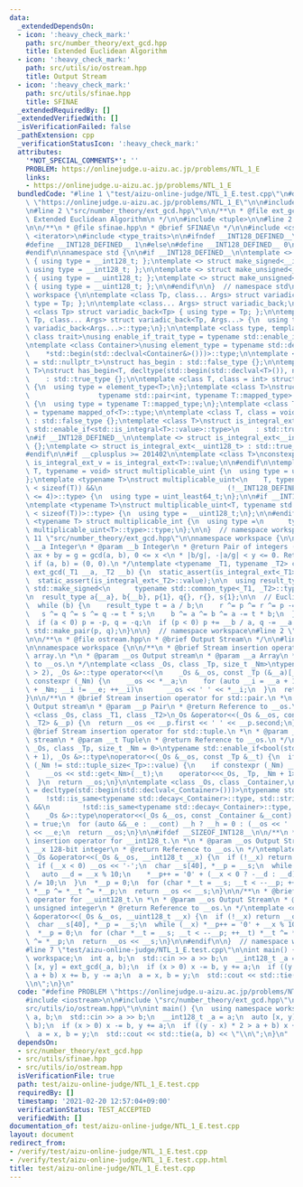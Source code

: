 ```yaml
---
data:
  _extendedDependsOn:
  - icon: ':heavy_check_mark:'
    path: src/number_theory/ext_gcd.hpp
    title: Extended Euclidean Algorithm
  - icon: ':heavy_check_mark:'
    path: src/utils/io/ostream.hpp
    title: Output Stream
  - icon: ':heavy_check_mark:'
    path: src/utils/sfinae.hpp
    title: SFINAE
  _extendedRequiredBy: []
  _extendedVerifiedWith: []
  _isVerificationFailed: false
  _pathExtension: cpp
  _verificationStatusIcon: ':heavy_check_mark:'
  attributes:
    '*NOT_SPECIAL_COMMENTS*': ''
    PROBLEM: https://onlinejudge.u-aizu.ac.jp/problems/NTL_1_E
    links:
    - https://onlinejudge.u-aizu.ac.jp/problems/NTL_1_E
  bundledCode: "#line 1 \"test/aizu-online-judge/NTL_1_E.test.cpp\"\n#define PROBLEM\
    \ \"https://onlinejudge.u-aizu.ac.jp/problems/NTL_1_E\"\n\n#include <iostream>\n\
    \n#line 2 \"src/number_theory/ext_gcd.hpp\"\n\n/**\n * @file ext_gcd.hpp\n * @brief\
    \ Extended Euclidean Algorithm\n */\n\n#include <tuple>\n\n#line 2 \"src/utils/sfinae.hpp\"\
    \n\n/**\n * @file sfinae.hpp\n * @brief SFINAE\n */\n\n#include <cstdint>\n#include\
    \ <iterator>\n#include <type_traits>\n\n#ifndef __INT128_DEFINED__\n\n#ifdef __SIZEOF_INT128__\n\
    #define __INT128_DEFINED__ 1\n#else\n#define __INT128_DEFINED__ 0\n#endif\n\n\
    #endif\n\nnamespace std {\n\n#if __INT128_DEFINED__\n\ntemplate <> struct make_signed<__uint128_t>\
    \ { using type = __int128_t; };\ntemplate <> struct make_signed<__int128_t> {\
    \ using type = __int128_t; };\n\ntemplate <> struct make_unsigned<__uint128_t>\
    \ { using type = __uint128_t; };\ntemplate <> struct make_unsigned<__int128_t>\
    \ { using type = __uint128_t; };\n\n#endif\n\n}  // namespace std\n\nnamespace\
    \ workspace {\n\ntemplate <class Tp, class... Args> struct variadic_front { using\
    \ type = Tp; };\n\ntemplate <class... Args> struct variadic_back;\n\ntemplate\
    \ <class Tp> struct variadic_back<Tp> { using type = Tp; };\n\ntemplate <class\
    \ Tp, class... Args> struct variadic_back<Tp, Args...> {\n  using type = typename\
    \ variadic_back<Args...>::type;\n};\n\ntemplate <class type, template <class>\
    \ class trait>\nusing enable_if_trait_type = typename std::enable_if<trait<type>::value>::type;\n\
    \ntemplate <class Container>\nusing element_type = typename std::decay<decltype(\n\
    \    *std::begin(std::declval<Container&>()))>::type;\n\ntemplate <class T, class\
    \ = std::nullptr_t>\nstruct has_begin : std::false_type {};\n\ntemplate <class\
    \ T>\nstruct has_begin<T, decltype(std::begin(std::declval<T>()), nullptr)>\n\
    \    : std::true_type {};\n\ntemplate <class T, class = int> struct mapped_of\
    \ {\n  using type = element_type<T>;\n};\ntemplate <class T>\nstruct mapped_of<T,\n\
    \                 typename std::pair<int, typename T::mapped_type>::first_type>\
    \ {\n  using type = typename T::mapped_type;\n};\ntemplate <class T> using mapped_type\
    \ = typename mapped_of<T>::type;\n\ntemplate <class T, class = void> struct is_integral_ext\
    \ : std::false_type {};\ntemplate <class T>\nstruct is_integral_ext<\n    T, typename\
    \ std::enable_if<std::is_integral<T>::value>::type>\n    : std::true_type {};\n\
    \n#if __INT128_DEFINED__\n\ntemplate <> struct is_integral_ext<__int128_t> : std::true_type\
    \ {};\ntemplate <> struct is_integral_ext<__uint128_t> : std::true_type {};\n\n\
    #endif\n\n#if __cplusplus >= 201402\n\ntemplate <class T>\nconstexpr static bool\
    \ is_integral_ext_v = is_integral_ext<T>::value;\n\n#endif\n\ntemplate <typename\
    \ T, typename = void> struct multiplicable_uint {\n  using type = uint_least32_t;\n\
    };\ntemplate <typename T>\nstruct multiplicable_uint<\n    T, typename std::enable_if<(2\
    \ < sizeof(T)) &&\n                               (!__INT128_DEFINED__ || sizeof(T)\
    \ <= 4)>::type> {\n  using type = uint_least64_t;\n};\n\n#if __INT128_DEFINED__\n\
    \ntemplate <typename T>\nstruct multiplicable_uint<T, typename std::enable_if<(4\
    \ < sizeof(T))>::type> {\n  using type = __uint128_t;\n};\n\n#endif\n\ntemplate\
    \ <typename T> struct multiplicable_int {\n  using type =\n      typename std::make_signed<typename\
    \ multiplicable_uint<T>::type>::type;\n};\n\n}  // namespace workspace\n#line\
    \ 11 \"src/number_theory/ext_gcd.hpp\"\n\nnamespace workspace {\n\n/**\n * @param\
    \ __a Integer\n * @param __b Integer\n * @return Pair of integers (x, y) s.t.\
    \ ax + by = g = gcd(a, b), 0 <= x <\n * |b/g|, -|a/g| < y <= 0. Return (0, 0)\
    \ if (a, b) = (0, 0).\n */\ntemplate <typename _T1, typename _T2> constexpr auto\
    \ ext_gcd(_T1 __a, _T2 __b) {\n  static_assert(is_integral_ext<_T1>::value);\n\
    \  static_assert(is_integral_ext<_T2>::value);\n\n  using result_type = typename\
    \ std::make_signed<\n      typename std::common_type<_T1, _T2>::type>::type;\n\
    \n  result_type a{__a}, b{__b}, p{1}, q{}, r{}, s{1};\n\n  // Euclidean algorithm\n\
    \  while (b) {\n    result_type t = a / b;\n    r ^= p ^= r ^= p -= t * r;\n \
    \   s ^= q ^= s ^= q -= t * s;\n    b ^= a ^= b ^= a -= t * b;\n  }\n\n  // Normalize\n\
    \  if (a < 0) p = -p, q = -q;\n  if (p < 0) p += __b / a, q -= __a / a;\n\n  return\
    \ std::make_pair(p, q);\n}\n\n}  // namespace workspace\n#line 2 \"src/utils/io/ostream.hpp\"\
    \n\n/**\n * @file ostream.hpp\n * @brief Output Stream\n */\n\n#line 9 \"src/utils/io/ostream.hpp\"\
    \n\nnamespace workspace {\n\n/**\n * @brief Stream insertion operator for C-style\
    \ array.\n *\n * @param __os Output stream\n * @param __a Array\n * @return Reference\
    \ to __os.\n */\ntemplate <class _Os, class _Tp, size_t _Nm>\ntypename std::enable_if<bool(sizeof(_Tp)\
    \ > 2), _Os &>::type operator<<(\n    _Os &__os, const _Tp (&__a)[_Nm]) {\n  if\
    \ constexpr (_Nm) {\n    __os << *__a;\n    for (auto __i = __a + 1, __e = __a\
    \ + _Nm; __i != __e; ++__i)\n      __os << ' ' << *__i;\n  }\n  return __os;\n\
    }\n\n/**\n * @brief Stream insertion operator for std::pair.\n *\n * @param __os\
    \ Output stream\n * @param __p Pair\n * @return Reference to __os.\n */\ntemplate\
    \ <class _Os, class _T1, class _T2>\n_Os &operator<<(_Os &__os, const std::pair<_T1,\
    \ _T2> &__p) {\n  return __os << __p.first << ' ' << __p.second;\n}\n\n/**\n *\
    \ @brief Stream insertion operator for std::tuple.\n *\n * @param __os Output\
    \ stream\n * @param __t Tuple\n * @return Reference to __os.\n */\ntemplate <class\
    \ _Os, class _Tp, size_t _Nm = 0>\ntypename std::enable_if<bool(std::tuple_size<_Tp>::value\
    \ + 1), _Os &>::type\noperator<<(_Os &__os, const _Tp &__t) {\n  if constexpr\
    \ (_Nm != std::tuple_size<_Tp>::value) {\n    if constexpr (_Nm) __os << ' ';\n\
    \    __os << std::get<_Nm>(__t);\n    operator<<<_Os, _Tp, _Nm + 1>(__os, __t);\n\
    \  }\n  return __os;\n}\n\ntemplate <class _Os, class _Container,\n          typename\
    \ = decltype(std::begin(std::declval<_Container>()))>\ntypename std::enable_if<\n\
    \    !std::is_same<typename std::decay<_Container>::type, std::string>::value\
    \ &&\n        !std::is_same<typename std::decay<_Container>::type, char *>::value,\n\
    \    _Os &>::type\noperator<<(_Os &__os, const _Container &__cont) {\n  bool __h\
    \ = true;\n  for (auto &&__e : __cont) __h ? __h = 0 : (__os << ' ', 0), __os\
    \ << __e;\n  return __os;\n}\n\n#ifdef __SIZEOF_INT128__\n\n/**\n * @brief Stream\
    \ insertion operator for __int128_t.\n *\n * @param __os Output Stream\n * @param\
    \ __x 128-bit integer\n * @return Reference to __os.\n */\ntemplate <class _Os>\
    \ _Os &operator<<(_Os &__os, __int128_t __x) {\n  if (!__x) return __os << '0';\n\
    \  if (__x < 0) __os << '-';\n  char __s[40], *__p = __s;\n  while (__x) {\n \
    \   auto __d = __x % 10;\n    *__p++ = '0' + (__x < 0 ? -__d : __d);\n    __x\
    \ /= 10;\n  }\n  *__p = 0;\n  for (char *__t = __s; __t < --__p; ++__t) *__t ^=\
    \ *__p ^= *__t ^= *__p;\n  return __os << __s;\n}\n\n/**\n * @brief Stream insertion\
    \ operator for __uint128_t.\n *\n * @param __os Output Stream\n * @param __x 128-bit\
    \ unsigned integer\n * @return Reference to __os.\n */\ntemplate <class _Os> _Os\
    \ &operator<<(_Os &__os, __uint128_t __x) {\n  if (!__x) return __os << '0';\n\
    \  char __s[40], *__p = __s;\n  while (__x) *__p++ = '0' + __x % 10, __x /= 10;\n\
    \  *__p = 0;\n  for (char *__t = __s; __t < --__p; ++__t) *__t ^= *__p ^= *__t\
    \ ^= *__p;\n  return __os << __s;\n}\n\n#endif\n\n}  // namespace workspace\n\
    #line 7 \"test/aizu-online-judge/NTL_1_E.test.cpp\"\n\nint main() {\n  using namespace\
    \ workspace;\n  int a, b;\n  std::cin >> a >> b;\n  __int128_t _a = a;\n  auto\
    \ [x, y] = ext_gcd(_a, b);\n  if (x > 0) x -= b, y += a;\n  if ((y - x) * 2 >\
    \ a + b) x += b, y -= a;\n  a = x, b = y;\n  std::cout << std::tie(a, b) << \"\
    \\n\";\n}\n"
  code: "#define PROBLEM \"https://onlinejudge.u-aizu.ac.jp/problems/NTL_1_E\"\n\n\
    #include <iostream>\n\n#include \"src/number_theory/ext_gcd.hpp\"\n#include \"\
    src/utils/io/ostream.hpp\"\n\nint main() {\n  using namespace workspace;\n  int\
    \ a, b;\n  std::cin >> a >> b;\n  __int128_t _a = a;\n  auto [x, y] = ext_gcd(_a,\
    \ b);\n  if (x > 0) x -= b, y += a;\n  if ((y - x) * 2 > a + b) x += b, y -= a;\n\
    \  a = x, b = y;\n  std::cout << std::tie(a, b) << \"\\n\";\n}\n"
  dependsOn:
  - src/number_theory/ext_gcd.hpp
  - src/utils/sfinae.hpp
  - src/utils/io/ostream.hpp
  isVerificationFile: true
  path: test/aizu-online-judge/NTL_1_E.test.cpp
  requiredBy: []
  timestamp: '2021-02-20 12:57:04+09:00'
  verificationStatus: TEST_ACCEPTED
  verifiedWith: []
documentation_of: test/aizu-online-judge/NTL_1_E.test.cpp
layout: document
redirect_from:
- /verify/test/aizu-online-judge/NTL_1_E.test.cpp
- /verify/test/aizu-online-judge/NTL_1_E.test.cpp.html
title: test/aizu-online-judge/NTL_1_E.test.cpp
---
```

